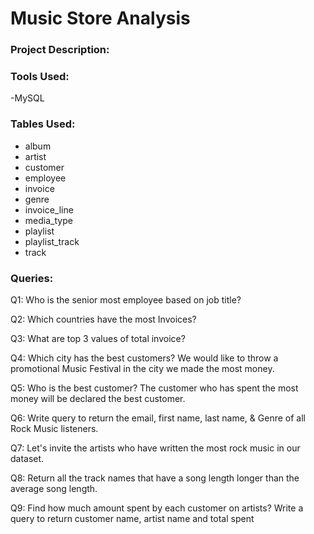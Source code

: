 # Music Store Analysis

### Project Description:

### Tools Used:

-MySQL

### Tables Used:

- album
- artist
- customer
- employee
- invoice
- genre
- invoice_line
- media_type
- playlist
- playlist_track
- track


### Queries:

Q1: Who is the senior most employee based on job title?

Q2: Which countries have the most Invoices?

Q3: What are top 3 values of total invoice?

Q4: Which city has the best customers? We would like to throw a promotional Music Festival in the city we made the most money.

Q5: Who is the best customer? The customer who has spent the most money will be declared the best customer.

Q6: Write query to return the email, first name, last name, & Genre of all Rock Music listeners.

Q7: Let's invite the artists who have written the most rock music in our dataset.

Q8: Return all the track names that have a song length longer than the average song length.

Q9: Find how much amount spent by each customer on artists? Write a query to return customer name, artist name and total spent






